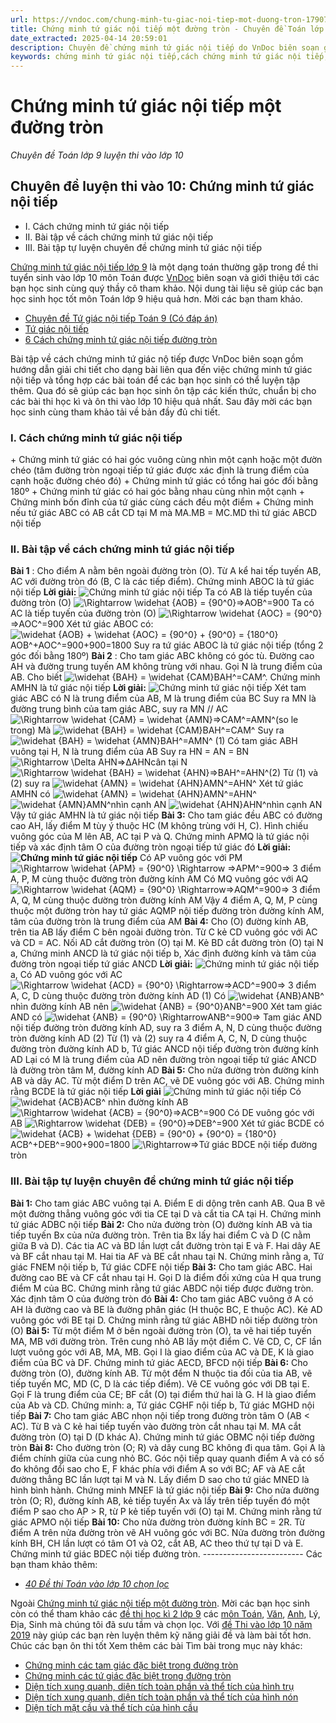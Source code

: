 ```yaml
---
url: https://vndoc.com/chung-minh-tu-giac-noi-tiep-mot-duong-tron-179077
title: Chứng minh tứ giác nội tiếp một đường tròn - Chuyên đề Toán lớp 9 luyện thi vào lớp 10 - VnDoc.com
date_extracted: 2025-04-14 20:59:01
description: Chuyên đề chứng minh tứ giác nội tiếp do VnDoc biên soạn giúp các bạn học sinh nắm rõ được các cách chứng minh tứ giác nội tiếp đồng thời ôn tập, củng cố thêm kiến thức để làm tốt đề tuyển sinh lớp 10 môn Toán sắp tới.
keywords: chứng minh tứ giác nội tiếp,cách chứng minh tứ giác nội tiếp,bài tập tứ giác nội tiếp,bài tập chứng minh tứ giác nội tiếp,các cách chứng minh tứ giác nội tiếp,chuyên đề tứ giác nội tiếp,chứng minh tứ giác nội tiếp đường tròn,bài tập về tứ giác nội tiếp,đề thi tuyển sinh lớp 10,đề tuyển sinh lớp 10 môn toán,toán lớp 9,chuyên đề toán lớp 9
---
```


# Chứng minh tứ giác nội tiếp một đường tròn
 _Chuyên đề Toán lớp 9 luyện thi vào lớp 10_
## Chuyên đề luyện thi vào 10: Chứng minh tứ giác nội tiếp
  * I. Cách chứng minh tứ giác nội tiếp
  * II. Bài tập về cách chứng minh tứ giác nội tiếp
  * III. Bài tập tự luyện chuyên đề chứng minh tứ giác nội tiếp

[Chứng minh tứ giác nội tiếp lớp 9](<https://vndoc.com/chung-minh-tu-giac-noi-tiep-mot-duong-tron-179077>) là một dạng toán thường gặp trong đề thi tuyển sinh vào lớp 10 môn Toán được [VnDoc](<https://vndoc.com/>) biên soạn và giới thiệu tới các bạn học sinh cùng quý thầy cô tham khảo. Nội dung tài liệu sẽ giúp các bạn học sinh học tốt môn Toán lớp 9 hiệu quả hơn. Mời các bạn tham khảo.
  * [Chuyên đề Tứ giác nội tiếp Toán 9 \(Có đáp án\)](<https://vndoc.com/chuyen-de-tu-giac-noi-tiep-toan-9-195104>)
  * [Tứ giác nội tiếp](<https://vndoc.com/tu-giac-noi-tiep-186473>)
  * [6 Cách chứng minh tứ giác nội tiếp đường tròn](<https://vndoc.com/6-cach-chung-minh-tu-giac-noi-tiep-duong-tron-125384>)

Bài tập về cách chứng minh tứ giác nộ tiếp được VnDoc biên soạn gồm hướng dẫn giải chi tiết cho dạng bài liên qua đến việc chứng minh tứ giác nội tiếp và tổng hợp các bài toán để các bạn học sinh có thể luyện tập thêm. Qua đó sẽ giúp các bạn học sinh ôn tập các kiến thức, chuẩn bị cho các bài thi học kì và ôn thi vào lớp 10 hiệu quả nhất. Sau đây mời các bạn học sinh cùng tham khảo tải về bản đầy đủ chi tiết.
### I. Cách chứng minh tứ giác nội tiếp
\+ Chứng minh tứ giác có hai góc vuông cùng nhìn một cạnh hoặc một đườn chéo \(tâm đường tròn ngoại tiếp tứ giác được xác định là trung điểm của cạnh hoặc đường chéo đó\)
\+ Chứng minh tứ giác có tổng hai góc đối bằng 180º
\+ Chứng minh tứ giác có hai góc bằng nhau cùng nhìn một cạnh
\+ Chứng minh bốn đỉnh của tứ giác cùng cách đều một điểm
\+ Chứng minh nếu tứ giác ABC có AB cắt CD tại M mà MA.MB = MC.MD thì tứ giác ABCD nội tiếp
### II. Bài tập về cách chứng minh tứ giác nội tiếp
**Bài 1** : Cho điểm A nằm bên ngoài đường tròn \(O\). Từ A kể hai tếp tuyến AB, AC với đường tròn đó \(B, C là các tiếp điểm\). Chứng minh ABOC là tứ giác nội tiếp
**Lời giải:**
![Chứng minh tứ giác nội tiếp](https://i.vdoc.vn/data/image/2020/06/03/chung-minh-tu-giac-noi-tiep-anh-so-1.png)
Ta có AB là tiếp tuyến của đường tròn \(O\) ![\\Rightarrow \\widehat {AOB} = {90^0}](https://i.vdoc.vn/data/image/blank.png)⇒AOB^=900
Ta có AC là tiếp tuyến của đường tròn \(O\) ![\\Rightarrow \\widehat {AOC} = {90^0}](https://i.vdoc.vn/data/image/blank.png)⇒AOC^=900
Xét tứ giác ABOC có: ![\\widehat {AOB} + \\widehat {AOC} = {90^0} + {90^0} = {180^0}](https://i.vdoc.vn/data/image/blank.png)AOB^+AOC^=900+900=1800
Suy ra tứ giác ABOC là tứ giác nội tiếp \(tổng 2 góc đối bằng 180º\)
**Bài 2** : Cho tam giác ABC không có góc tù. Đường cao AH và đường trung tuyến AM không trùng với nhau. Gọi N là trung điểm của AB. Cho biết ![\\widehat {BAH} = \\widehat {CAM}](https://i.vdoc.vn/data/image/blank.png)BAH^=CAM^. Chứng minh AMHN là tứ giác nội tiếp
**Lời giải:**
![Chứng minh tứ giác nội tiếp](https://i.vdoc.vn/data/image/2020/06/03/chung-minh-tu-giac-noi-tiep-anh-so-2.png)
Xét tam giác ABC có N là trung điểm của AB, M là trung điểm của BC
Suy ra MN là đường trung bình của tam giác ABC, suy ra MN // AC
![\\Rightarrow \\widehat {CAM} = \\widehat {AMN}](https://i.vdoc.vn/data/image/blank.png)⇒CAM^=AMN^\(so le trong\)
Mà ![\\widehat {BAH} = \\widehat {CAM}](https://i.vdoc.vn/data/image/blank.png)BAH^=CAM^
Suy ra ![\\widehat {BAH} = \\widehat {AMN}](https://i.vdoc.vn/data/image/blank.png)BAH^=AMN^ \(1\)
Có tam giác ABH vuông tại H, N là trung điểm của AB
Suy ra HN = AN = BN ![\\Rightarrow \\Delta AHN](https://i.vdoc.vn/data/image/blank.png)⇒ΔAHNcân tại N ![\\Rightarrow \\widehat {BAH} = \\widehat {AHN}](https://i.vdoc.vn/data/image/blank.png)⇒BAH^=AHN^\(2\)
Từ \(1\) và \(2\) suy ra ![\\widehat {AMN} = \\widehat {AHN}](https://i.vdoc.vn/data/image/blank.png)AMN^=AHN^
Xét tứ giác AMHN có ![\\widehat {AMN} = \\widehat {AHN}](https://i.vdoc.vn/data/image/blank.png)AMN^=AHN^
![\\widehat {AMN}](https://i.vdoc.vn/data/image/blank.png)AMN^nhìn cạnh AN
![\\widehat {AHN}](https://i.vdoc.vn/data/image/blank.png)AHN^nhìn cạnh AN
Vậy tứ giác AMHN là tứ giác nội tiếp
**Bài 3:** Cho tam giác đều ABC có đường cao AH, lấy điểm M tùy ý thuộc HC \(M không trùng với H, C\). Hình chiếu vuông góc của M lên AB, AC tại P và Q. Chứng minh APMQ là tứ giác nội tiếp và xác định tâm O của đường tròn ngoại tiếp tứ giác đó
**Lời giải:**
**![Chứng minh tứ giác nội tiếp](https://i.vdoc.vn/data/image/2020/06/03/chung-minh-tu-giac-noi-tiep-anh-so-3.png)**
Có AP vuông góc với PM![\\Rightarrow \\widehat {APM} = {90^0} \\Rightarrow](https://i.vdoc.vn/data/image/blank.png) ⇒APM^=900⇒ 3 điểm A, P, M cùng thuộc đường tròn đường kính AM
Có MQ vuông góc với AQ ![\\Rightarrow \\widehat {AQM} = {90^0} \\Rightarrow](https://i.vdoc.vn/data/image/blank.png)⇒AQM^=900⇒ 3 điểm A, Q, M cùng thuộc đường tròn đường kính AM
Vậy 4 điểm A, Q, M, P cùng thuộc một đường tròn hay tứ giác AQMP nội tiếp đường tròn đường kính AM, tâm của đường tròn là trung điểm của AM
**Bài 4:** Cho \(O\) đường kính AB, trên tia AB lấy điểm C bên ngoài đường tròn. Từ C kẻ CD vuông góc với AC và CD = AC. Nối AD cắt đường tròn \(O\) tại M. Kẻ BD cắt đường tròn \(O\) tại N
a, Chứng minh ANCD là tứ giác nội tiếp
b, Xác định đường kính và tâm của đường tròn ngoại tiếp tứ giác ANCD
**Lời giải:**
![Chứng minh tứ giác nội tiếp](https://i.vdoc.vn/data/image/2020/06/03/chung-minh-tu-giac-noi-tiep-anh-so-4.png)
a, Có AD vuông góc với AC ![\\Rightarrow \\widehat {ACD} = {90^0} \\Rightarrow](https://i.vdoc.vn/data/image/blank.png)⇒ACD^=900⇒ 3 điểm A, C, D cùng thuộc đường tròn đường kính AD \(1\)
Có ![\\widehat {ANB}](https://i.vdoc.vn/data/image/blank.png)ANB^ nhìn đường kính AB nên ![\\widehat {ANB} = {90^0}](https://i.vdoc.vn/data/image/blank.png)ANB^=900
Xét tam giác AND có ![\\widehat {ANB} = {90^0} \\Rightarrow](https://i.vdoc.vn/data/image/blank.png)ANB^=900⇒ Tam giác AND nội tiếp đường tròn đường kính AD, suy ra 3 điểm A, N, D cùng thuộc đường tròn đường kính AD \(2\)
Từ \(1\) và \(2\) suy ra 4 điểm A, C, N, D cùng thuộc đường tròn đường kính AD
b, Tứ giác ANCD nội tiếp đường tròn đường kính AD
Lại có M là trung điểm của AD nên đường tròn ngoại tiếp tứ giác ANCD là đường tròn tâm M, đường kính AD
**Bài 5:** Cho nửa đường tròn đường kính AB và dây AC. Từ một điểm D trên AC, vẽ DE vuông góc với AB. Chứng minh rằng BCDE là tứ giác nội tiếp
**Lời giải**
![Chứng minh tứ giác nội tiếp](https://i.vdoc.vn/data/image/2020/06/03/chung-minh-tu-giac-noi-tiep-anh-so-5.png)
Có ![\\widehat {ACB}](https://i.vdoc.vn/data/image/blank.png)ACB^ nhìn đường kính AB ![\\Rightarrow \\widehat {ACB} = {90^0}](https://i.vdoc.vn/data/image/blank.png)⇒ACB^=900
Có DE vuông góc với AB ![\\Rightarrow \\widehat {DEB} = {90^0}](https://i.vdoc.vn/data/image/blank.png)⇒DEB^=900
Xét tứ giác BCDE có ![\\widehat {ACB} + \\widehat {DEB} = {90^0} + {90^0} = {180^0}](https://i.vdoc.vn/data/image/blank.png)ACB^+DEB^=900+900=1800
![\\Rightarrow](https://i.vdoc.vn/data/image/blank.png)⇒Tứ giác BDCE nội tiếp đường tròn
### III. Bài tập tự luyện chuyên đề chứng minh tứ giác nội tiếp
**Bài 1:** Cho tam giác ABC vuông tại A. Điểm E di dộng trên canh AB. Qua B vẽ một đường thẳng vuông góc với tia CE tại D và cắt tia CA tại H. Chứng minh tứ giác ADBC nội tiếp
**Bài 2:** Cho nửa đường tròn \(O\) đường kính AB và tia tiếp tuyến Bx của nửa đường tròn. Trên tia Bx lấy hai điểm C và D \(C nằm giữa B và D\). Các tia AC và BD lần lượt cắt đường tròn tại E và F. Hai dây AE và BF cắt nhau tại M. Hai tia AF và BE cắt nhau tại N. Chứng minh rằng
a, Tứ giác FNEM nội tiếp
b, Tứ giác CDFE nội tiếp
**Bài 3:** Cho tam giác ABC. Hai đường cao BE và CF cắt nhau tại H. Gọi D là điểm đối xứng của H qua trung điểm M của BC. Chứng minh rằng tứ giác ABDC nội tiếp được đường tròn. Xác định tâm O của đường tròn đó
**Bài 4:** Cho tam giác ABC vuông ở A có AH là đường cao và BE là đường phân giác \(H thuộc BC, E thuộc AC\). Kẻ AD vuông góc với BE tại D. Chứng minh rằng tứ giác ABHD nôi tiếp đường tròn \(O\)
**Bài 5:** Từ một điểm M ở bên ngoài đường tròn \(O\), ta vẽ hai tiếp tuyến MA, MB với đường tròn. Trên cung nhỏ AB lấy một điểm C. Vẽ CD, C, CF lần lượt vuông góc với AB, MA, MB. Gọi I là giao điểm của AC và DE, K là giao điểm của BC và DF. Chứng minh tứ giác AECD, BFCD nội tiếp
**Bài 6:** Cho đường tròn \(O\), đường kính AB. Từ một đểm N thuộc tia đối của tia AB, vẽ tiếp tuyến MC, MD \(C, D là các tiếp điểm\). Vẽ CE vuông góc với DB tại E. Gọi F là trung điểm của CE; BF cắt \(O\) tại điểm thứ hai là G. H là giao điểm của Ab và CD. Chứng minh:
a, Tứ giác CGHF nội tiếp
b, Tứ giác MGHD nội tiếp
**Bài 7:** Cho tam giác ABC nhọn nội tiếp trong đường tròn tâm O \(AB < AC\). Từ B và C kẻ hai tiếp tuyến vào đường tròn cắt nhau tại M. MA cắt đường tròn \(O\) tại D \(D khác A\). Chứng minh tứ giác OBMC nội tiếp đường tròn
**Bài 8:** Cho đường tròn \(O; R\) và dây cung BC không đi qua tâm. Gọi A là điểm chính giữa của cung nhỏ BC. Góc nội tiếp quay quanh điểm A và có số đo không đổi sao cho E, F khác phía với điểm A so với BC; AF và AE cắt đường thẳng BC lần lượt tại M và N. Lấy điểm D sao cho tứ giác MNED là hình bình hành. Chứng minh MNEF là tứ giác nội tiếp
**Bài 9:** Cho nửa đường tròn \(O; R\), đường kính AB, kẻ tiếp tuyến Ax và lấy trên tiếp tuyến đó một điểm P sao cho AP > R, từ P kẻ tiếp tuyến với \(O\) tại M. Chứng minh rằng tứ giác APMO nội tiếp
**Bài 10:** Cho nửa đường tròn đường kính BC = 2R. Từ điểm A trên nửa đường tròn vẽ AH vuông góc với BC. Nửa đường tròn đường kính BH, CH lần lượt có tâm O1 và O2, cắt AB, AC theo thứ tự tại D và E. Chứng minh tứ giác BDEC nội tiếp đường tròn.
\-------------------------
Các bạn tham khảo thêm:
  * [_40 Đề thi Toán vào lớp 10 chọn lọc_](<https://vndoc.com/40-de-thi-toan-vao-lop-10-chon-loc-86012>)

Ngoài [Chứng minh tứ giác nội tiếp một đường tròn](<https://vndoc.com/chung-minh-tu-giac-noi-tiep-mot-duong-tron-179077>). Mời các bạn học sinh còn có thể tham khảo các [đề thi học kì 2 lớp 9](<https://vndoc.com/de-thi-hoc-ki-2-lop9>) các [môn Toán](<https://vndoc.com/toan-lop9>), [Văn](<https://vndoc.com/ngu-van-lop9>), [Anh](<https://vndoc.com/tieng-anh-lop9>), Lý, Địa, Sinh mà chúng tôi đã sưu tầm và chọn lọc. Với [đề Thi vào lớp 10 năm 2019](<https://vndoc.com/luyen-thi-vao-lop10>) này giúp các bạn rèn luyện thêm kỹ năng giải đề và làm bài tốt hơn. Chúc các bạn ôn thi tốt
Xem thêm các bài Tìm bài trong mục này khác:
  * [Chứng minh các tam giác đặc biệt trong đường tròn](</chung-minh-cac-tam-giac-dac-biet-trong-duong-tron-202165>)
  * [Chứng minh các tứ giác đặc biệt trong đường tròn](</chung-minh-cac-tu-giac-dac-biet-trong-duong-tron-202155>)
  * [Diện tích xung quanh, diện tích toàn phần và thể tích của hình trụ](</dien-tich-xung-quanh-dien-tich-toan-phan-va-the-tich-cua-hinh-tru-202219>)
  * [Diện tích xung quanh, diện tích toàn phần và thể tích của hình nón](</dien-tich-xung-quanh-dien-tich-toan-phan-va-the-tich-cua-hinh-non-202222>)
  * [Diện tích mặt cầu và thể tích của hình cầu](</dien-tich-mat-cau-va-the-tich-cua-hinh-cau-202218>)

